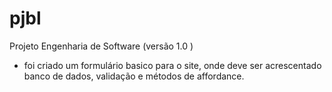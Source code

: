 # pjbl
 Projeto Engenharia de Software (versão 1.0 )

- foi criado um formulário basico para o site, onde deve ser acrescentado banco de dados, validação e métodos de affordance.
